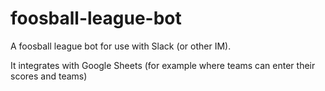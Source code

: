 # foosball-league-bot

A foosball league bot for use with Slack (or other IM).

It integrates with Google Sheets (for example where teams can enter their scores and teams)
